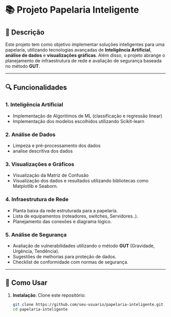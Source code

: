 # 📚 Projeto Papelaria Inteligente

## 📝 Descrição
Este projeto tem como objetivo implementar soluções inteligentes para uma papelaria, utilizando tecnologias avançadas de 
**Inteligência Artificial**, **análise de dados** e **visualizações gráficas**. Além disso, o projeto abrange o planejamento de 
infraestrutura de rede e avaliação de segurança baseada no método **GUT**.

---

## 🔍 Funcionalidades
### 1. **Inteligência Artificial**
- Implementação de Algoritimos de ML (classificação e regressão linear)
- Implementação dos modelos escolhidos utilizando Scikit-learn
  

### 2. **Análise de Dados**
- Limpeza e pré-processamento dos dados
- analise descritiva dos dados


### 3. **Visualizações e Gráficos**
- Visualização da Matriz de Confusão
- Visualização dos dados e resultados utilizando bibliotecas como Matplotlib e Seaborn.


### 4. **Infraestrutura de Rede**
- Planta baixa da rede estruturada para a papelaria.
- Lista de equipamentos (roteadores, switches, Servidores..).
- Planejamento das conexões e diagrama lógico.

### 5. **Análise de Segurança**
- Avaliação de vulnerabilidades utilizando o método **GUT** (Gravidade, Urgência, Tendência).
- Sugestões de melhorias para proteção de dados.
- Checklist de conformidade com normas de segurança.

---

## 🚀 Como Usar
1. **Instalação**:
   Clone este repositório:
   ```bash
   git clone https://github.com/seu-usuario/papelaria-inteligente.git
   cd papelaria-inteligente
